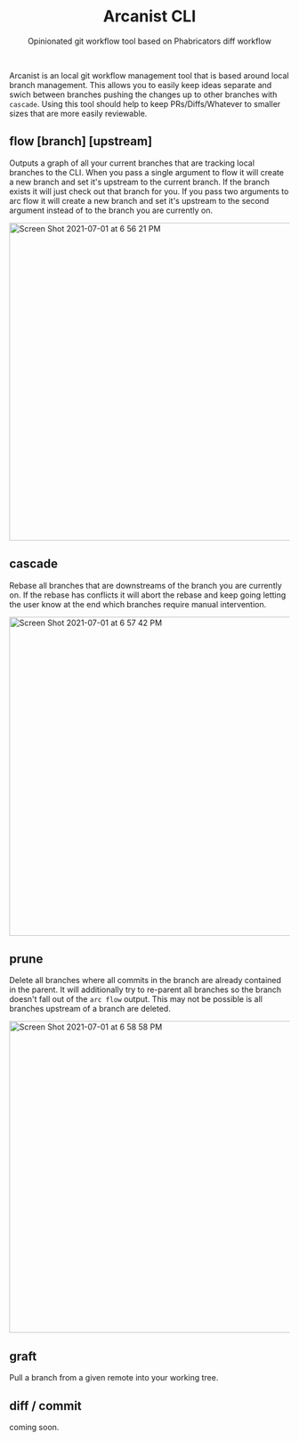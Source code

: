 <h1 align="center">Arcanist CLI</h1>

<p align="center">Opinionated git workflow tool based on Phabricators diff workflow</p>

<br/>

Arcanist is an local git workflow management tool that is based around local branch management. This allows you to easily keep ideas separate and swich between branches pushing the changes up to other branches with `cascade`. Using this tool should help to keep PRs/Diffs/Whatever to smaller sizes that are more easily reviewable.

## flow [branch] [upstream]

Outputs a graph of all your current branches that are tracking local branches to the CLI. When you pass a single argument to flow it will create a new branch and set it's upstream to the current branch. If the branch exists it will just check out that branch for you. If you pass two arguments to arc flow it will create a new branch and set it's upstream to the second argument instead of to the branch you are currently on.

<img width="571" alt="Screen Shot 2021-07-01 at 6 56 21 PM" src="https://user-images.githubusercontent.com/2604634/124201891-cf261700-da9e-11eb-826d-4a35795897c1.png">

## cascade

Rebase all branches that are downstreams of the branch you are currently on. If the rebase has conflicts it will abort the rebase and keep going letting the user know at the end which branches require manual intervention.

<img width="573" alt="Screen Shot 2021-07-01 at 6 57 42 PM" src="https://user-images.githubusercontent.com/2604634/124201808-9423e380-da9e-11eb-8165-8078e47e48e3.png">

## prune

Delete all branches where all commits in the branch are already contained in the parent. It will additionally try to re-parent all branches so the branch doesn't fall out of the `arc flow` output. This may not be possible is all branches upstream of a branch are deleted.

<img width="560" alt="Screen Shot 2021-07-01 at 6 58 58 PM" src="https://user-images.githubusercontent.com/2604634/124201775-78b8d880-da9e-11eb-9097-0a3ee25db190.png">

## graft

Pull a branch from a given remote into your working tree.

## diff / commit

coming soon.
